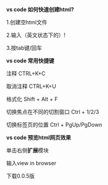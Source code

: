 **vs code 如何快速创建html?**

1.创建空html文件

2.输入（英文状态下的）!

3.按tab键/回车

**vs code 常用快捷键**

注释 CTRL+K+C

取消注释 CTRL+K+U

格式化 Shift + Alt + F

切换焦点在不同的切割窗口 Ctrl + 1/2/3 

切换标签页的位置 Ctrl + PgUp/PgDown 

**vs code 预览html网页效果**

单击右侧**扩展**模块

输入view in browser

下载0.0.5版